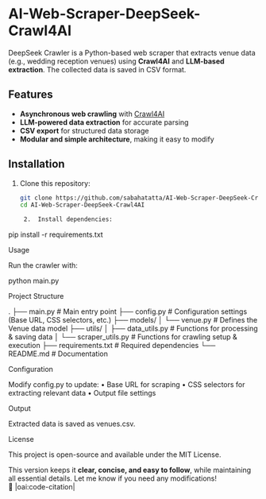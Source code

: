 # AI-Web-Scraper-DeepSeek-Crawl4AI

DeepSeek Crawler is a Python-based web scraper that extracts venue data (e.g., wedding reception venues) using **Crawl4AI** and **LLM-based extraction**. The collected data is saved in CSV format.

## Features

- **Asynchronous web crawling** with [Crawl4AI](https://pypi.org/project/Crawl4AI/)
- **LLM-powered data extraction** for accurate parsing
- **CSV export** for structured data storage
- **Modular and simple architecture**, making it easy to modify

## Installation

1. Clone this repository:

   ```bash
   git clone https://github.com/sabahatatta/AI-Web-Scraper-DeepSeek-Crawl4AI.git
   cd AI-Web-Scraper-DeepSeek-Crawl4AI

	2.	Install dependencies:

pip install -r requirements.txt



Usage

Run the crawler with:

python main.py

Project Structure

.
├── main.py            # Main entry point
├── config.py          # Configuration settings (Base URL, CSS selectors, etc.)
├── models/
│   └── venue.py       # Defines the Venue data model
├── utils/
│   ├── data_utils.py  # Functions for processing & saving data
│   └── scraper_utils.py  # Functions for crawling setup & execution
├── requirements.txt   # Required dependencies
└── README.md          # Documentation

Configuration

Modify config.py to update:
	•	Base URL for scraping
	•	CSS selectors for extracting relevant data
	•	Output file settings

Output

Extracted data is saved as venues.csv.

License

This project is open-source and available under the MIT License.

This version keeps it **clear, concise, and easy to follow**, while maintaining all essential details. Let me know if you need any modifications! 🚀 |oai:code-citation|